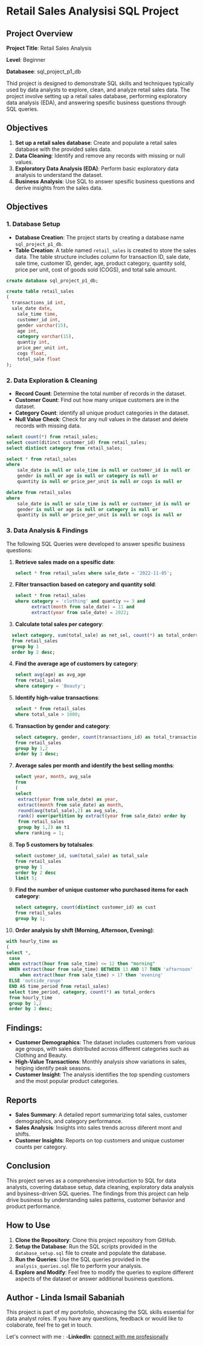 # Retail Sales Analysisi SQL Project

## Project Overview

**Project Title**: Retail Sales Analysis

**Level**: Beginner

**Databasee**: sql_project_p1_db

Thid project is designed to demonstrate SQL skills and techniques typically used by data analysts to explore, clean, and analyze retail sales data. The project involve setting up a retail sales database, performing exploratory data analysis (EDA), and answering spesific business questions through SQL queries.

## Objectives

1. **Set up a retail sales database**: Create and populate a retail sales database with the provided sales data.
2. **Data Cleaning**: Identify and remove any records with missing or null values.
3. **Exploratory Data Analysis (EDA)**: Perform basic exploratory data analysis to understand the dataset.
4. **Business Analysis**: Use SQL to answer spesific business questions and derive insights from  the sales data.

## Objectives

### 1. Database Setup

- **Database Creation**: The project starts by creating a database name `sql_project_p1_db`.
- **Table Creation**: A table named `retail_sales` is created to store the sales data. The table structure includes column for transaction ID, sale date, sale time, customer ID, gender, age, product category, quantity sold, price per unit, cost of goods sold (COGS), and total sale amount.

```sql
create database sql_project_p1_db;

create table retail_sales
(
  transactions_id int,
  sale_date date,
	sale_time time,
	customer_id int,
	gender varchar(15),
	age int,
	category varchar(15),
	quantiy int,
	price_per_unit int,
	cogs float,
	total_sale float
);
```

### 2. Data Exploration & Cleaning

- **Record Count**: Determine the total number of records in the dataset.
- **Customer Count**: Find out how many unique customers are in the dataset.
- **Category Count**: identify all unique product categories in the dataset.
- **Null Value Check**: Check for any null values  in the dataset and delete records with missing data.

```sql
select count(*) from retail_sales;
select count(ditinct customer_id) from retail_sales;
select distinct category from retail_sales;

select * from retail_sales
where 
	sale_date is null or sale_time is null or customer_id is null or
	gender is null or age is null or category is null or
  	quantity is null or price_per_unit is null or cogs is null or 		total_sale is null;

delete from retail_sales
where
	sale_date is null or sale_time is null or customer_id is null or
	gender is null or age is null or category is null or
	quantity is null or price_per_unit is null or cogs is null or 		total_sale is null;
```

### 3. Data Analysis & Findings

The following SQL Queries were developed to answer spesific business questions:

1. **Retrieve sales made on a spesific date**:
   ```sql
   select * from retail_sales where sale_date = '2022-11-05';
   ```
   
2. **Filter transaction based on category and quantity sold**:
   ```sql 
   select * from retail_sales
   where category = 'clothing' and quantiy >= 3 and
         extract(month from sale_date) = 11 and
         extract(year from sale_date) = 2022;
   ```
   
3. **Calculate total sales per category**:
```sql
  select category, sum(total_sale) as net_sel, count(*) as total_orders
  from retail_sales
  group by 1 
  order by 2 desc;
```

4. **Find the average age of customers by category**:
   ```sql
   select avg(age) as avg_age
   from retail_sales
   where category = 'Beauty';
   ```

5. **Identify high-value transactions**:
   ```sql
   select * from retail_sales
   where total_sale > 1000;
   ```

6. **Transaction by gender and category**:
   ```sql
   select category, gender, count(transactions_id) as total_transaction
   from retail_sales
   group by 1,2
   order by 3 desc;
   ```

7. **Average sales per month and identify the best selling months**:
   ```sql
   select year, month, avg_sale
   from
   (
   select
   	extract(year from sale_date) as year,
   	extract(month from sale_date) as month,
   	round(avg(total_sale),2) as avg_sale,
	rank() over(partition by extract(year from sale_date) order by 		round(avg(total_sale),2) desc) as ranking
	from retail_sales
	group by 1,2) as t1
   where ranking = 1;
   ```

8. **Top 5 customers by totalsales**:
   ```sql
   select customer_id, sum(total_sale) as total_sale
   from retail_sales
   group by 1
   order by 2 desc
   limit 5;
   ```

9. **Find the number of unique customer who purchased items for each category**:
   ```sql
   select category, count(distinct customer_id) as cust
   from retail_sales
   group by 1;
   ```

10. **Order analysis by shift (Morning, Afternoon, Evening)**:
   ```sql
   with hourly_time as
   (
   select *,
	case
	when extract(hour from sale_time) <= 12 then "morning"
   	WHEN extract(hour from sale_time) BETWEEN 13 AND 17 THEN 'afternoon'
    	when extract(hour from sale_time) > 17 then 'evening'
	ELSE 'outside_range'
   	END AS time_period from retail_sales)
    select time_period, category, count(*) as total_orders
    from hourly_time
    group by 1,2
    order by 3 desc;
   ```

## Findings:

- **Customer Demographics**: The dataset includes customers from various age groups, with sales distributed across different categories such as Clothing and Beauty.
- **High-Value Transactions**: Monthly analysis show variations in sales, helping identify peak seasons.
- **Customer Insight**: The analysis identifies the top spending customers and the most popular product categories.

## Reports

- **Sales Summary**: A detailed report summarizing total sales, customer demographics, and category performance.
- **Sales Analysis**: Insights into sales trends across diferent mont and shifts.
- **Customer Insights**: Reports on top customers and unique customer counts per category.

## Conclusion

This project serves as a comprehensive introduction to SQL for data analysts, covering database setup, data cleaning, exploratory data analysis and bysiness-driven SQL queries. The findings from this project can help drive business by understanding sales patterns, customer behavior and product performance.

## How to Use

1. **Clone the Repository**: Clone this project repository from GitHub.
2. **Setup the Database**: Run the SQL scripts provided in the `database_setup.sql` file to create and populate the database.
3. **Run the Queries**: Use the SQL queries provided in the `analysis_queries.sql` file to perform your analysis.
4. **Explore and Modify**: Feel free to modify the queries to explore different aspects of the dataset or answer additional business questions.

## Author - Linda Ismail Sabaniah

This project is part of my portofolio, showcasing the SQL skills essential for data analyst roles. If you have any questions, feedback or would like to colaborate, feel fre to get in touch.

Let's connect with me :
-**LinkedIn**: [connect with me profesionally](https://www.linkedin.com/in/lindasabaniah)




